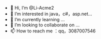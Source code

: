 - 👋 Hi, I’m @Li-Acme2
- 👀 I’m interested in java，c#，asp.net...
- 🌱 I’m currently learning ...
- 💞️ I’m looking to collaborate on ...
- 📫 How to reach me ：qq，3087007546

<!---
Li-Acme2/Li-Acme2 is a ✨ special ✨ repository because its `README.md` (this file) appears on your GitHub profile.
You can click the Preview link to take a look at your changes.
--->
